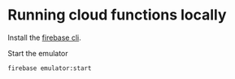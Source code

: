 # Running cloud functions locally

Install the [firebase cli](https://firebase.google.com/docs/cli#install-cli-mac-linux).

Start the emulator
```bash
firebase emulator:start
```
